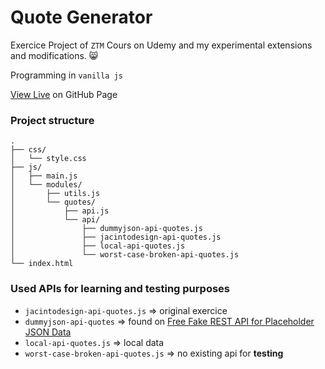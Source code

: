 # Quote Generator

Exercice Project of `ZTM` Cours on Udemy and my experimental extensions and modifications. :smile_cat:

Programming in `vanilla js`

[View Live](https://buzzcosm.github.io/quote-generator-vanilla-js-app/) on GitHub Page

### Project structure

```
.
├── css/
│   └── style.css
├── js/
│   ├── main.js
│   └── modules/
│       ├── utils.js
│       └── quotes/
│           ├── api.js
│           └── api/
│               ├── dummyjson-api-quotes.js
│               ├── jacintodesign-api-quotes.js
│               ├── local-api-quotes.js
│               └── worst-case-broken-api-quotes.js
└── index.html
```

### Used APIs for learning and testing purposes

- `jacintodesign-api-quotes.js` => original exercice
- `dummyjson-api-quotes` => found on [Free Fake REST API for Placeholder JSON Data](https://dummyjson.com/)
- `local-api-quotes.js` => local data
- `worst-case-broken-api-quotes.js` => no existing api for **testing**